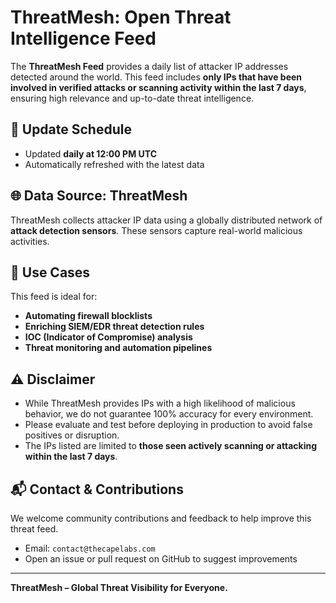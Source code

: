 # ThreatMesh: Open Threat Intelligence Feed

The **ThreatMesh Feed** provides a daily list of attacker IP addresses detected around the world. This feed includes **only IPs that have been involved in verified attacks or scanning activity within the last 7 days**, ensuring high relevance and up-to-date threat intelligence.

## 📅 Update Schedule

- Updated **daily at 12:00 PM UTC**
- Automatically refreshed with the latest data


## 🌐 Data Source: ThreatMesh

ThreatMesh collects attacker IP data using a globally distributed network of **attack detection sensors**. These sensors capture real-world malicious activities.

## 🎯 Use Cases

This feed is ideal for:

- **Automating firewall blocklists**
- **Enriching SIEM/EDR threat detection rules**
- **IOC (Indicator of Compromise) analysis**
- **Threat monitoring and automation pipelines**

## ⚠️ Disclaimer

- While ThreatMesh provides IPs with a high likelihood of malicious behavior, we do not guarantee 100% accuracy for every environment.
- Please evaluate and test before deploying in production to avoid false positives or disruption.
- The IPs listed are limited to **those seen actively scanning or attacking within the last 7 days**.

## 📬 Contact & Contributions

We welcome community contributions and feedback to help improve this threat feed.

- Email: `contact@thecapelabs.com`
- Open an issue or pull request on GitHub to suggest improvements

---

**ThreatMesh – Global Threat Visibility for Everyone.**
